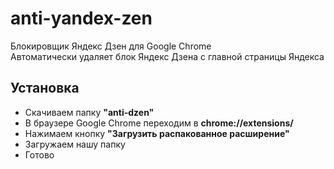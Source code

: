 # anti-yandex-zen
Блокировщик Яндекс Дзен для Google Chrome  
Автоматически удаляет блок Яндекс Дзена с главной страницы Яндекса

## Установка
* Скачиваем папку __"anti-dzen"__
* В браузере Google Chrome переходим в __chrome://extensions/__
* Нажимаем кнопку __"Загрузить распакованное расширение"__
* Загружаем нашу папку
* Готово
